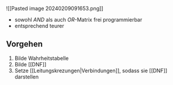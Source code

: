 ![[Pasted image 20240209091653.png]]

- sowohl $AND$ als auch $OR$-Matrix frei programmierbar
- entsprechend teurer

## Vorgehen 
1. Bilde Wahrheitstabelle
2. Bilde [[DNF]]
3. Setze [[Leitungskrezungen|Verbindungen]], sodass sie [[DNF]] darstellen
